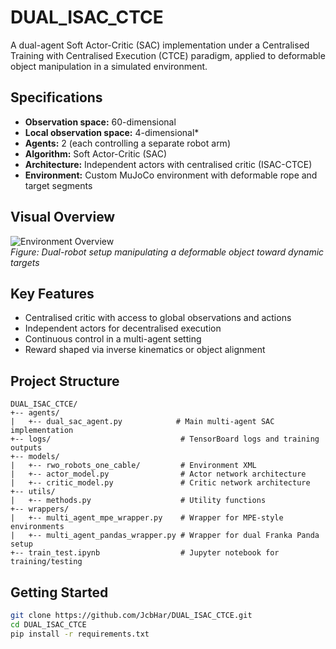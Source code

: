# DUAL_ISAC_CTCE

A dual-agent Soft Actor-Critic (SAC) implementation under a Centralised Training with Centralised Execution (CTCE) paradigm, applied to deformable object manipulation in a simulated environment.

## Specifications

- **Observation space:** 60-dimensional  
- **Local observation space:** 4-dimensional* 
- **Agents:** 2 (each controlling a separate robot arm)  
- **Algorithm:** Soft Actor-Critic (SAC)  
- **Architecture:** Independent actors with centralised critic (ISAC-CTCE)  
- **Environment:** Custom MuJoCo environment with deformable rope and target segments  

## Visual Overview

![Environment Overview](https://i.imgur.com/SJXScKj.png)  
*Figure: Dual-robot setup manipulating a deformable object toward dynamic targets*

## Key Features

- Centralised critic with access to global observations and actions  
- Independent actors for decentralised execution  
- Continuous control in a multi-agent setting  
- Reward shaped via inverse kinematics or object alignment

## Project Structure

```text
DUAL_ISAC_CTCE/
+-- agents/
|   +-- dual_sac_agent.py            # Main multi-agent SAC implementation
+-- logs/                             # TensorBoard logs and training outputs
+-- models/
|   +-- rwo_robots_one_cable/         # Environment XML
|   +-- actor_model.py                # Actor network architecture
|   +-- critic_model.py               # Critic network architecture
+-- utils/
|   +-- methods.py                    # Utility functions
+-- wrappers/
|   +-- multi_agent_mpe_wrapper.py    # Wrapper for MPE-style environments
|   +-- multi_agent_pandas_wrapper.py # Wrapper for dual Franka Panda setup
+-- train_test.ipynb                  # Jupyter notebook for training/testing
```

## Getting Started

```bash
git clone https://github.com/JcbHar/DUAL_ISAC_CTCE.git
cd DUAL_ISAC_CTCE
pip install -r requirements.txt
